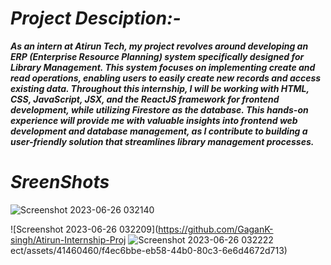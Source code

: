 # ***Project Desciption:-***

***As an intern at Atirun Tech, my project revolves around developing an ERP (Enterprise Resource Planning) system specifically designed for Library Management. This system focuses on implementing create and read operations, enabling users to easily create new records and access existing data. Throughout this internship, I will be working with HTML, CSS, JavaScript, JSX, and the ReactJS framework for frontend development, while utilizing Firestore as the database. This hands-on experience will provide me with valuable insights into frontend web development and database management, as I contribute to building a user-friendly solution that streamlines library management processes.***


# ***SreenShots***

![Screenshot 2023-06-26 032140](https://github.com/GaganK-singh/Atirun-Internship-Project/assets/41460460/a80c4c64-ecd5-4a98-a368-c11baccf928d)

![Screenshot 2023-06-26 032209](https://github.com/GaganK-singh/Atirun-Internship-Proj
![Screenshot 2023-06-26 032222](https://github.com/GaganK-singh/Atirun-Internship-Project/assets/41460460/48771dba-d320-4f7d-a90a-7bd6398e98c3)
ect/assets/41460460/f4ec6bbe-eb58-44b0-80c3-6e6d4672d713)
